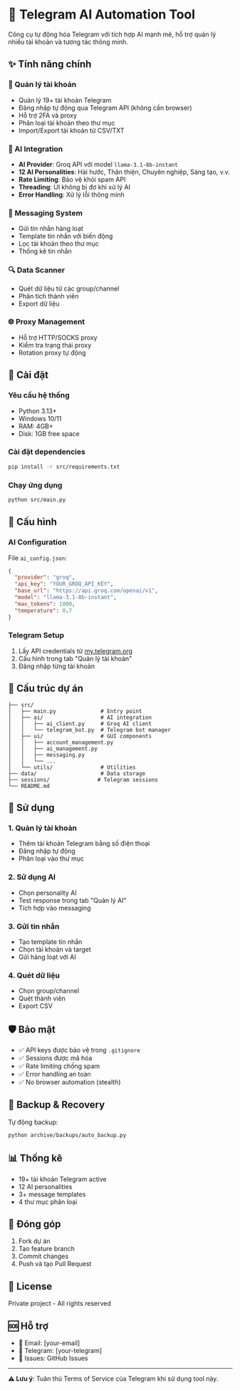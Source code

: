 # 🤖 Telegram AI Automation Tool

Công cụ tự động hóa Telegram với tích hợp AI mạnh mẽ, hỗ trợ quản lý nhiều tài khoản và tương tác thông minh.

## ✨ Tính năng chính

### 🔐 Quản lý tài khoản
- Quản lý 19+ tài khoản Telegram
- Đăng nhập tự động qua Telegram API (không cần browser)
- Hỗ trợ 2FA và proxy
- Phân loại tài khoản theo thư mục
- Import/Export tài khoản từ CSV/TXT

### 🤖 AI Integration
- **AI Provider**: Groq API với model `llama-3.1-8b-instant`
- **12 AI Personalities**: Hài hước, Thân thiện, Chuyên nghiệp, Sáng tạo, v.v.
- **Rate Limiting**: Bảo vệ khỏi spam API
- **Threading**: UI không bị đơ khi xử lý AI
- **Error Handling**: Xử lý lỗi thông minh

### 💬 Messaging System
- Gửi tin nhắn hàng loạt
- Template tin nhắn với biến động
- Lọc tài khoản theo thư mục
- Thống kê tin nhắn

### 🔍 Data Scanner
- Quét dữ liệu từ các group/channel
- Phân tích thành viên
- Export dữ liệu

### 🌐 Proxy Management
- Hỗ trợ HTTP/SOCKS proxy
- Kiểm tra trạng thái proxy
- Rotation proxy tự động

## 🚀 Cài đặt

### Yêu cầu hệ thống
- Python 3.13+
- Windows 10/11
- RAM: 4GB+
- Disk: 1GB free space

### Cài đặt dependencies
```bash
pip install -r src/requirements.txt
```

### Chạy ứng dụng
```bash
python src/main.py
```

## 🔧 Cấu hình

### AI Configuration
File `ai_config.json`:
```json
{
  "provider": "groq",
  "api_key": "YOUR_GROQ_API_KEY",
  "base_url": "https://api.groq.com/openai/v1",
  "model": "llama-3.1-8b-instant",
  "max_tokens": 1000,
  "temperature": 0.7
}
```

### Telegram Setup
1. Lấy API credentials từ [my.telegram.org](https://my.telegram.org)
2. Cấu hình trong tab "Quản lý tài khoản"
3. Đăng nhập từng tài khoản

## 📁 Cấu trúc dự án

```
├── src/
│   ├── main.py              # Entry point
│   ├── ai/                  # AI integration
│   │   ├── ai_client.py     # Groq AI client
│   │   └── telegram_bot.py  # Telegram bot manager
│   ├── ui/                  # GUI components
│   │   ├── account_management.py
│   │   ├── ai_management.py
│   │   ├── messaging.py
│   │   └── ...
│   └── utils/               # Utilities
├── data/                    # Data storage
├── sessions/               # Telegram sessions
└── README.md
```

## 🎯 Sử dụng

### 1. Quản lý tài khoản
- Thêm tài khoản Telegram bằng số điện thoại
- Đăng nhập tự động
- Phân loại vào thư mục

### 2. Sử dụng AI
- Chọn personality AI
- Test response trong tab "Quản lý AI"
- Tích hợp vào messaging

### 3. Gửi tin nhắn
- Tạo template tin nhắn
- Chọn tài khoản và target
- Gửi hàng loạt với AI

### 4. Quét dữ liệu
- Chọn group/channel
- Quét thành viên
- Export CSV

## 🛡️ Bảo mật

- ✅ API keys được bảo vệ trong `.gitignore`
- ✅ Sessions được mã hóa
- ✅ Rate limiting chống spam
- ✅ Error handling an toàn
- ✅ No browser automation (stealth)

## 🔄 Backup & Recovery

Tự động backup:
```bash
python archive/backups/auto_backup.py
```

## 📊 Thống kê

- 19+ tài khoản Telegram active
- 12 AI personalities
- 3+ message templates
- 4 thư mục phân loại

## 🤝 Đóng góp

1. Fork dự án
2. Tạo feature branch
3. Commit changes
4. Push và tạo Pull Request

## 📄 License

Private project - All rights reserved

## 🆘 Hỗ trợ

- 📧 Email: [your-email]
- 💬 Telegram: [your-telegram]
- 🐛 Issues: GitHub Issues

---

**⚠️ Lưu ý**: Tuân thủ Terms of Service của Telegram khi sử dụng tool này.
